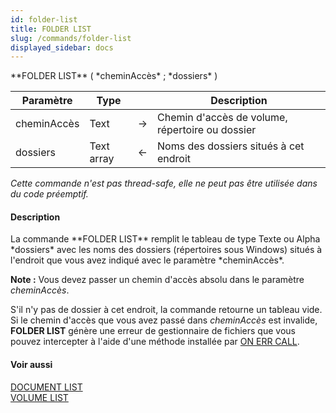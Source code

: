 ```yaml
---
id: folder-list
title: FOLDER LIST
slug: /commands/folder-list
displayed_sidebar: docs
---
```


<!--REF #_command_.FOLDER LIST.Syntax-->**FOLDER LIST** ( *cheminAccès* ; *dossiers* )<!-- END REF-->
<!--REF #_command_.FOLDER LIST.Params-->
| Paramètre | Type |  | Description |
| --- | --- | --- | --- |
| cheminAccès | Text | &#8594;  | Chemin d'accès de volume, répertoire ou dossier |
| dossiers | Text array | &#8592; | Noms des dossiers situés à cet endroit |

<!-- END REF-->

*Cette commande n'est pas thread-safe, elle ne peut pas être utilisée dans du code préemptif.*


#### Description 

<!--REF #_command_.FOLDER LIST.Summary-->La commande **FOLDER LIST** remplit le tableau de type Texte ou Alpha *dossiers* avec les noms des dossiers (répertoires sous Windows) situés à l'endroit que vous avez indiqué avec le paramètre *cheminAccès*.<!-- END REF-->

**Note :** Vous devez passer un chemin d'accès absolu dans le paramètre *cheminAccès*. 

S'il n'y pas de dossier à cet endroit, la commande retourne un tableau vide. Si le chemin d'accès que vous avez passé dans *cheminAccès* est invalide, **FOLDER LIST** génère une erreur de gestionnaire de fichiers que vous pouvez intercepter à l'aide d'une méthode installée par [ON ERR CALL](on-err-call.md).

#### Voir aussi 

[DOCUMENT LIST](document-list.md)  
[VOLUME LIST](volume-list.md)  